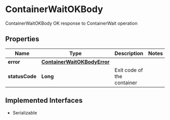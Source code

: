 

# ContainerWaitOKBody

ContainerWaitOKBody OK response to ContainerWait operation

## Properties

Name | Type | Description | Notes
------------ | ------------- | ------------- | -------------
**error** | [**ContainerWaitOKBodyError**](ContainerWaitOKBodyError.md) |  | 
**statusCode** | **Long** | Exit code of the container | 


## Implemented Interfaces

* Serializable


